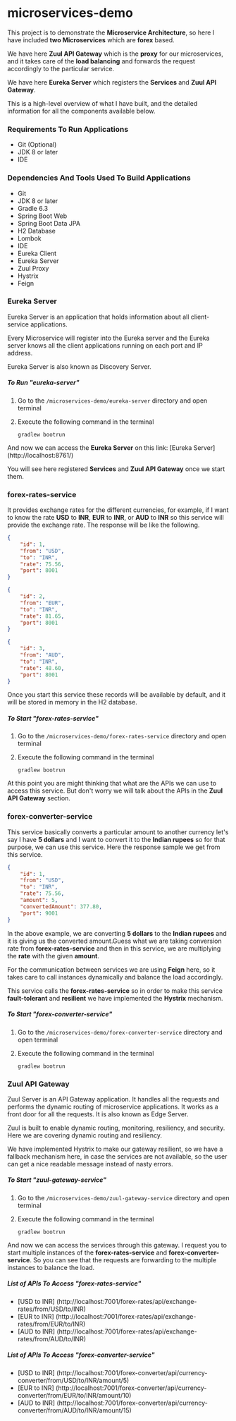 # microservices-demo
This project is to demonstrate the **Microservice Architecture**, 
so here I have included **two Microservices** which are **forex** 
based.

We have here **Zuul API Gateway** which is the **proxy** for our 
microservices, and it takes care of the **load balancing** and 
forwards the request accordingly to the particular service.

We have here **Eureka Server** which registers the **Services** and 
**Zuul API Gateway**. 

This is a high-level overview of what I have built, and the detailed 
information for all the components available below.

### Requirements To Run Applications
* Git (Optional)
* JDK 8 or later
* IDE

### Dependencies And Tools Used To Build Applications
* Git
* JDK 8 or later
* Gradle 6.3
* Spring Boot Web
* Spring Boot Data JPA
* H2 Database
* Lombok
* IDE
* Eureka Client
* Eureka Server
* Zuul Proxy
* Hystrix
* Feign

### Eureka Server
Eureka Server is an application that holds information about all 
client-service applications. 

Every Microservice will register into the Eureka server and the 
Eureka server knows all the client applications running on each 
port and IP address. 

Eureka Server is also known as Discovery Server.

##### To Run "eureka-server"
1. Go to the `/microservices-demo/eureka-server` directory and 
open terminal

2. Execute the following command in the terminal

       gradlew bootrun 
       
And now we can access the **Eureka Server** on this link: 
[Eureka Server] (http://localhost:8761/)

You will see here registered **Services** and **Zuul API Gateway** 
once we start them.

### forex-rates-service
It provides exchange rates for the different currencies, for example,
if I want to know the rate **USD** to **INR**, **EUR** to  **INR**, 
or **AUD** to **INR** so this service will provide the exchange 
rate. The response will be like the following.
```json
{
    "id": 1,
    "from": "USD",
    "to": "INR",
    "rate": 75.56,
    "port": 8001
}
```
```json
{
    "id": 2,
    "from": "EUR",
    "to": "INR",
    "rate": 81.65,
    "port": 8001
}
```
```json
{
    "id": 3,
    "from": "AUD",
    "to": "INR",
    "rate": 48.60,
    "port": 8001
}
```
Once you start this service these records will be available by 
default, and it will be stored in memory in the H2 database.

##### To Start "forex-rates-service"
1. Go to the `/microservices-demo/forex-rates-service` directory and 
open terminal

2. Execute the following command in the terminal

       gradlew bootrun 
       
At this point you are might thinking that what are the APIs we can 
use to access this service. But don't worry we will talk about the 
APIs in the **Zuul API Gateway** section.

### forex-converter-service
This service basically converts a particular amount to another 
currency let's say I have **5 dollars** and I want to convert it to 
the **Indian rupees** so for that purpose, we can use this service.
Here the response sample we get from this service.
```json
{
    "id": 1,
    "from": "USD",
    "to": "INR",
    "rate": 75.56,
    "amount": 5,
    "convertedAmount": 377.80,
    "port": 9001
}
```
In the above example, we are converting **5 dollars** to the 
**Indian rupees** and it is giving us the converted amount.Guess what
we are taking conversion rate from **forex-rates-service** and then 
in this service, we are multiplying the **rate** with the given 
**amount**. 

For the communication between services we are using **Feign** here, 
so it takes care to call instances dynamically and balance the load 
accordingly.

This service calls the **forex-rates-service** so in order to make 
this service **fault-tolerant** and **resilient** we have implemented
the **Hystrix** mechanism.

##### To Start "forex-converter-service"
1. Go to the `/microservices-demo/forex-converter-service` directory and 
open terminal

2. Execute the following command in the terminal

       gradlew bootrun 
        
### Zuul API Gateway
Zuul Server is an API Gateway application. It handles all the 
requests and performs the dynamic routing of microservice 
applications. It works as a front door for all the requests. It is 
also known as Edge Server.

Zuul is built to enable dynamic routing, monitoring, resiliency, and
security. Here we are covering dynamic routing and resiliency.

We have implemented Hystrix to make our gateway resilient, so we 
have a fallback mechanism here, in case the services are not 
available, so the user can get a nice readable message instead of 
nasty errors.

##### To Start "zuul-gateway-service"
1. Go to the `/microservices-demo/zuul-gateway-service` directory and 
open terminal

2. Execute the following command in the terminal

       gradlew bootrun 

And now we can access the services through this gateway. I request 
you to start multiple instances of the **forex-rates-service** and 
**forex-converter-service**. So you can see that the requests are 
forwarding to the multiple instances to balance the load.

##### List of APIs To Access "forex-rates-service"
* [USD to INR] (http://localhost:7001/forex-rates/api/exchange-rates/from/USD/to/INR)
* [EUR to INR] (http://localhost:7001/forex-rates/api/exchange-rates/from/EUR/to/INR)
* [AUD to INR] (http://localhost:7001/forex-rates/api/exchange-rates/from/AUD/to/INR)

##### List of APIs To Access "forex-converter-service"
* [USD to INR] (http://localhost:7001/forex-converter/api/currency-converter/from/USD/to/INR/amount/5)
* [EUR to INR] (http://localhost:7001/forex-converter/api/currency-converter/from/EUR/to/INR/amount/10)
* [AUD to INR] (http://localhost:7001/forex-converter/api/currency-converter/from/AUD/to/INR/amount/15)